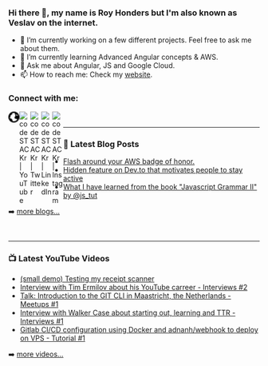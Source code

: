 ### Hi there 👋, my name is Roy Honders but I'm also known as Veslav on the internet. 

- 🔭 I’m currently working on a few different projects. Feel free to ask me about them.
- 🌱 I’m currently learning Advanced Angular concepts & AWS.
- 💬 Ask me about Angular, JS and Google Cloud.
- 📫 How to reach me: Check my [website][website].

[website]: https://royhonders.com
[twitter]: https://twitter.com/Roy_Honders
[youtube]: https://youtube.com/channel/UCH4XJf2BZ_52fbf8fOBMF3w
[instagram]: https://instagram.com/royhonders
[linkedin]: https://linkedin.com/in/royhonders

### Connect with me:

[<img align="left" alt="royhonders.com" width="22px" src="https://raw.githubusercontent.com/iconic/open-iconic/master/svg/globe.svg" />][website]
[<img align="left" alt="codeSTACKr | YouTube" width="22px" src="https://cdn.jsdelivr.net/npm/simple-icons@v3/icons/youtube.svg" />][youtube]
[<img align="left" alt="codeSTACKr | Twitter" width="22px" src="https://cdn.jsdelivr.net/npm/simple-icons@v3/icons/twitter.svg" />][twitter]
[<img align="left" alt="codeSTACKr | LinkedIn" width="22px" src="https://cdn.jsdelivr.net/npm/simple-icons@v3/icons/linkedin.svg" />][linkedin]
[<img align="left" alt="codeSTACKr | Instagram" width="22px" src="https://cdn.jsdelivr.net/npm/simple-icons@v3/icons/instagram.svg" />][instagram]  

<br />

---

### 📕 Latest Blog Posts

<!-- BLOG-POST-LIST:START -->
- [Flash around your AWS badge of honor.](https://dev.to/veslav3/flash-around-your-aws-badge-of-honor-1cdn)
- [Hidden feature on Dev.to that motivates people to stay active](https://dev.to/veslav3/hidden-feature-on-dev-to-that-motivates-people-to-stay-active-8lp)
- [What I have learned from the book &quot;Javascript Grammar II&quot; by @js_tut](https://dev.to/veslav3/what-i-have-learned-from-this-book-43k3)
<!-- BLOG-POST-LIST:END -->

➡️ [more blogs...](https://medium.com/@royhonders)

<br />

---

### 📺 Latest YouTube Videos

<!-- YOUTUBE:START -->
- [&lpar;small demo&rpar; Testing my receipt scanner](https://www.youtube.com/watch?v=SnzzjMLYWHA)
- [Interview with Tim Ermilov about his YouTube carreer - Interviews #2](https://www.youtube.com/watch?v=3UX6U5Nam0g)
- [Talk: Introduction to the GIT CLI in Maastricht, the Netherlands - Meetups #1](https://www.youtube.com/watch?v=gvrAhyHbOKw)
- [Interview with Walker Case about starting out, learning and TTR - Interviews #1](https://www.youtube.com/watch?v=V7PPIl1nhf0)
- [Gitlab CI/CD configuration using Docker and adnanh/webhook to deploy on VPS - Tutorial #1](https://www.youtube.com/watch?v=Qhn-lXjyrZA)
<!-- YOUTUBE:END -->

➡️ [more videos...](https://www.youtube.com/channel/UCH4XJf2BZ_52fbf8fOBMF3w)
